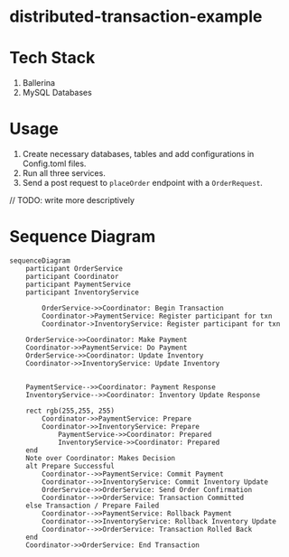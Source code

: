 # distributed-transaction-example

# Tech Stack
1. Ballerina
2. MySQL Databases

# Usage

1. Create necessary databases, tables and add configurations in Config.toml files.
2. Run all three services.
3. Send a post request to `placeOrder` endpoint with a `OrderRequest`.

// TODO: write more descriptively

# Sequence Diagram

```mermaid
sequenceDiagram
    participant OrderService
    participant Coordinator
    participant PaymentService
    participant InventoryService
 
        OrderService->>Coordinator: Begin Transaction
        Coordinator->PaymentService: Register participant for txn
        Coordinator->InventoryService: Register participant for txn
    
    OrderService->>Coordinator: Make Payment
    Coordinator->>PaymentService: Do Payment
    OrderService->>Coordinator: Update Inventory
    Coordinator->>InventoryService: Update Inventory


    PaymentService-->>Coordinator: Payment Response
    InventoryService-->>Coordinator: Inventory Update Response
    
    rect rgb(255,255, 255)
        Coordinator->>PaymentService: Prepare
        Coordinator->>InventoryService: Prepare
            PaymentService->>Coordinator: Prepared
            InventoryService->>Coordinator: Prepared
    end
    Note over Coordinator: Makes Decision    
    alt Prepare Successful
        Coordinator-->>PaymentService: Commit Payment
        Coordinator-->>InventoryService: Commit Inventory Update
        OrderService->>OrderService: Send Order Confirmation        
        Coordinator-->>OrderService: Transaction Committed
    else Transaction / Prepare Failed
        Coordinator-->>PaymentService: Rollback Payment
        Coordinator-->>InventoryService: Rollback Inventory Update
        Coordinator-->>OrderService: Transaction Rolled Back
    end
    Coordinator->>OrderService: End Transaction
    
```
